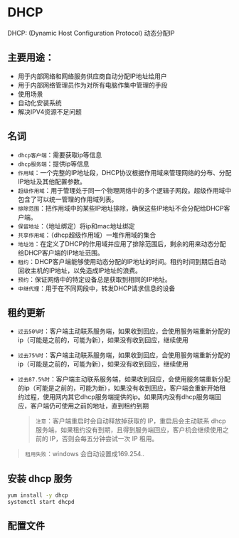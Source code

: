 <!--
 * @Author: jangrui
 * @Date: 2019-08-19 14:52:07
 * @LastEditors: jangrui
 * @LastEditTime: 2019-08-19 16:39:08
 * @Description:  
 -->
# DHCP

DHCP: (Dynamic Host Configuration Protocol) 动态分配IP

## 主要用途：

- 用于内部网络和网络服务供应商自动分配IP地址给用户
- 用于内部网络管理员作为对所有电脑作集中管理的手段
- 使用场景
- 自动化安装系统
- 解决IPV4资源不足问题

## 名词

- `dhcp客户端`：需要获取ip等信息
- `dhcp服务端`：提供ip等信息
- `作用域`：一个完整的IP地址段，DHCP协议根据作用域来管理网络的分布、分配IP地址及其他配置参数。
- `超级作用域`：用于管理处于同一个物理网络中的多个逻辑子网段。超级作用域中包含了可以统一管理的作用域列表。
- `排除范围`：把作用域中的某些IP地址排除，确保这些IP地址不会分配给DHCP客户端。
- `保留地址`：（地址绑定）将ip和mac地址绑定
- `共享作用域`：（dhcp超级作用域）一堆作用域的集合
- `地址池`：在定义了DHCP的作用域并应用了排除范围后，剩余的用来动态分配给DHCP客户端的IP地址范围。
- `租约`：DHCP客户端能够使用动态分配的IP地址的时间。租约时间到期后自动回收主机的IP地址，以免造成IP地址的浪费。
- `预约`：保证网络中的特定设备总是获取到相同的IP地址。
- `中继代理`：用于在不同网段中，转发DHCP请求信息的设备

## 租约更新

- `过去50%时`：客户端主动联系服务端，如果收到回应，会使用服务端重新分配的ip（可能是之前的，可能为新），如果没有收到回应，继续使用
- `过去75%时`：客户端主动联系服务端，如果收到回应，会使用服务端重新分配的ip（可能是之前的，可能为新），如果没有收到回应，继续使用
- `过去87.5%时`：客户端主动联系服务端，如果收到回应，会使用服务端重新分配的ip（可能是之前的，可能为新），如果没有收到回应，客户端会重新开始租约过程，使用网内其它dhcp服务端提供的ip。如果网内没有dhcp服务端回应，客户端仍可使用之前的地址，直到租约到期
  
    > `注意`：客户端重启时会自动释放掉获取的 IP，重启后会主动联系 dhcp 服务端，如果租约没有到期，且得到服务端回应，客户机会继续使用之前的 IP，否则会每五分钟尝试一次 IP 租用。
    
> `租用失败`：windows 会自动设置成169.254.*.* 

## 安装 dhcp 服务

```bash
yum install -y dhcp
systemctl start dhcpd
```

## 配置文件

